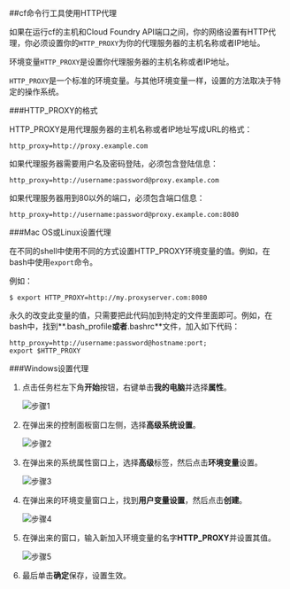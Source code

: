 ##cf命令行工具使用HTTP代理

如果在运行cf的主机和Cloud Foundry API端口之间，你的网络设置有HTTP代理，你必须设置你的```HTTP_PROXY```为你的代理服务器的主机名称或者IP地址。

环境变量```HTTP_PROXY```是设置你代理服务器的主机名称或者IP地址。

```HTTP_PROXY```是一个标准的环境变量。与其他环境变量一样，设置的方法取决于特定的操作系统。

###HTTP_PROXY的格式

HTTP_PROXY是用代理服务器的主机名称或者IP地址写成URL的格式：

``` 
http_proxy=http://proxy.example.com
```

如果代理服务器需要用户名及密码登陆，必须包含登陆信息：

```
http_proxy=http://username:password@proxy.example.com
```

如果代理服务器用到80以外的端口，必须包含端口信息：

```
http_proxy=http://username:password@proxy.example.com:8080
```

###Mac OS或Linux设置代理

在不同的shell中使用不同的方式设置HTTP_PROXY环境变量的值。例如，在bash中使用```export```命令。

例如：

```
$ export HTTP_PROXY=http://my.proxyserver.com:8080
```

永久的改变此变量的值，只需要把此代码加到特定的文件里面即可。例如，在bash中，找到**.bash_profile**或者**.bashrc**文件，加入如下代码：

```
http_proxy=http://username:password@hostname:port;
export $HTTP_PROXY
```

###Windows设置代理

1. 点击任务栏左下角**开始**按钮，右键单击**我的电脑**并选择**属性**。

	![步骤1](../../images/cf_windwos_http_proxy_steps1.png)

2. 在弹出来的控制面板窗口左侧，选择**高级系统设置**。

	![步骤2](../../images/cf_windwos_http_proxy_steps2.png)


3. 在弹出来的系统属性窗口上，选择**高级**标签，然后点击**环境变量**设置。

	![步骤3](../../images/cf_windwos_http_proxy_steps3.png)


4. 在弹出来的环境变量窗口上，找到**用户变量设置**，然后点击**创建**。

	![步骤4](../../images/cf_windwos_http_proxy_steps4.png)


5. 在弹出来的窗口，输入新加入环境变量的名字**HTTP_PROXY**并设置其值。

	![步骤5](../../images/cf_windwos_http_proxy_steps5.png)


6. 最后单击**确定**保存，设置生效。
